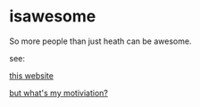 isawesome
=========

So more people than just heath can be awesome.

see: 

[this website](https://heath.isawesome.org/)

[but what's my motiviation?]( http://www.youtube.com/watch?v=OYws8biwOYc )
